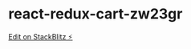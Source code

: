 # react-redux-cart-zw23gr

[Edit on StackBlitz ⚡️](https://stackblitz.com/edit/react-redux-cart-zw23gr)